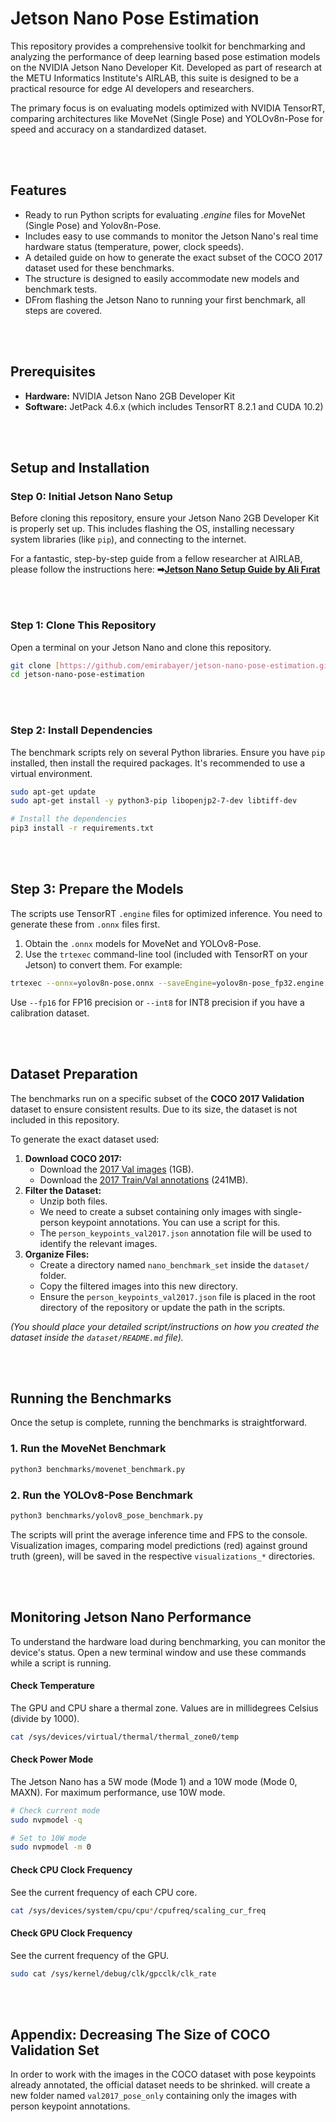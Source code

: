 # Jetson Nano Pose Estimation

This repository provides a comprehensive toolkit for benchmarking and analyzing the performance of deep learning based pose estimation models on the NVIDIA Jetson Nano Developer Kit. Developed as part of research at the METU Informatics Institute's AIRLAB, this suite is designed to be a practical resource for edge AI developers and researchers.

The primary focus is on evaluating models optimized with NVIDIA TensorRT, comparing architectures like MoveNet (Single Pose) and YOLOv8n-Pose for speed and accuracy on a standardized dataset.

<br>

<br>


## Features

* Ready to run Python scripts for evaluating _.engine_ files for MoveNet (Single Pose) and Yolov8n-Pose.
* Includes easy to use commands to monitor the Jetson Nano's real time hardware status (temperature, power, clock speeds).
* A detailed guide on how to generate the exact subset of the COCO 2017 dataset used for these benchmarks.
* The structure is designed to easily accommodate new models and benchmark tests.
* DFrom flashing the Jetson Nano to running your first benchmark, all steps are covered.

<br>
<br>


## Prerequisites

* **Hardware:** NVIDIA Jetson Nano 2GB Developer Kit
* **Software:** JetPack 4.6.x (which includes TensorRT 8.2.1 and CUDA 10.2)

<br>
<br>


## Setup and Installation

### Step 0: Initial Jetson Nano Setup

Before cloning this repository, ensure your Jetson Nano 2GB Developer Kit is properly set up. This includes flashing the OS, installing necessary system libraries (like `pip`), and connecting to the internet.

For a fantastic, step-by-step guide from a fellow researcher at AIRLAB, please follow the instructions here:
**➡[Jetson Nano Setup Guide by Ali Fırat](http://alifirat.xyz/jetson)**

<br>
<br>

### Step 1: Clone This Repository

Open a terminal on your Jetson Nano and clone this repository.

```bash
git clone [https://github.com/emirabayer/jetson-nano-pose-estimation.git](https://github.com/emirabayer/jetson-nano-pose-estimation.git)
cd jetson-nano-pose-estimation
```

<br>
<br>

### Step 2: Install Dependencies

The benchmark scripts rely on several Python libraries. Ensure you have `pip` installed, then install the required packages. It's recommended to use a virtual environment.

```bash
sudo apt-get update
sudo apt-get install -y python3-pip libopenjp2-7-dev libtiff-dev

# Install the dependencies
pip3 install -r requirements.txt
```

<br>
<br>

## Step 3: Prepare the Models

The scripts use TensorRT `.engine` files for optimized inference. You need to generate these from `.onnx` files first.

1.  Obtain the `.onnx` models for MoveNet and YOLOv8-Pose.
2.  Use the `trtexec` command-line tool (included with TensorRT on your Jetson) to convert them. For example:

```bash
trtexec --onnx=yolov8n-pose.onnx --saveEngine=yolov8n-pose_fp32.engine --fp16
```
Use `--fp16` for FP16 precision or `--int8` for INT8 precision if you have a calibration dataset.


<br>
<br>


## Dataset Preparation

The benchmarks run on a specific subset of the **COCO 2017 Validation** dataset to ensure consistent results. Due to its size, the dataset is not included in this repository.

To generate the exact dataset used:
1.  **Download COCO 2017:**
    * Download the [2017 Val images](http://images.cocodataset.org/zips/val2017.zip) (1GB).
    * Download the [2017 Train/Val annotations](http://images.cocodataset.org/annotations/annotations_trainval2017.zip) (241MB).
2.  **Filter the Dataset:**
    * Unzip both files.
    * We need to create a subset containing only images with single-person keypoint annotations. You can use a script for this.
    * The `person_keypoints_val2017.json` annotation file will be used to identify the relevant images.
3.  **Organize Files:**
    * Create a directory named `nano_benchmark_set` inside the `dataset/` folder.
    * Copy the filtered images into this new directory.
    * Ensure the `person_keypoints_val2017.json` file is placed in the root directory of the repository or update the path in the scripts.

*(You should place your detailed script/instructions on how you created the dataset inside the `dataset/README.md` file).*

<br>
<br>

## Running the Benchmarks

Once the setup is complete, running the benchmarks is straightforward.

### 1. Run the MoveNet Benchmark

```bash
python3 benchmarks/movenet_benchmark.py
```

### 2. Run the YOLOv8-Pose Benchmark

```bash
python3 benchmarks/yolov8_pose_benchmark.py
```

The scripts will print the average inference time and FPS to the console. Visualization images, comparing model predictions (red) against ground truth (green), will be saved in the respective `visualizations_*` directories.

<br>
<br>

## Monitoring Jetson Nano Performance

To understand the hardware load during benchmarking, you can monitor the device's status. Open a new terminal window and use these commands while a script is running.

#### Check Temperature
The GPU and CPU share a thermal zone. Values are in millidegrees Celsius (divide by 1000).
```bash
cat /sys/devices/virtual/thermal/thermal_zone0/temp
```

#### Check Power Mode
The Jetson Nano has a 5W mode (Mode 1) and a 10W mode (Mode 0, MAXN). For maximum performance, use 10W mode.
```bash
# Check current mode
sudo nvpmodel -q

# Set to 10W mode
sudo nvpmodel -m 0
```

#### Check CPU Clock Frequency
See the current frequency of each CPU core.
```bash
cat /sys/devices/system/cpu/cpu*/cpufreq/scaling_cur_freq
```

#### Check GPU Clock Frequency
See the current frequency of the GPU.
```bash
sudo cat /sys/kernel/debug/clk/gpcclk/clk_rate
```

<br>
<br>


## Appendix: Decreasing The Size of COCO Validation Set

In order to work with the images in the COCO dataset with pose keypoints already annotated, the official dataset needs to be shrinked.
will create a new folder named `val2017_pose_only` containing only the images with person keypoint annotations.


